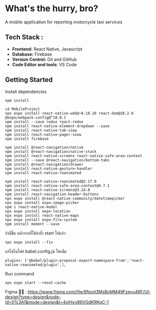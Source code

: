 # What's the hurry, bro?

A mobile application for reporting motorcycle taxi services

## Tech Stack :
- **Frontend:** React Native, Javascript  
- **Database:** Firebase
- **Version Control:** Git and GitHub
- **Code Editor and tools**: VS Code

## Getting Started
Install dependencies
```
npm install
```

```
cd MobileProject 
npx expo install react-native-web@~0.18.10 react-dom@18.2.0 @expo/webpack-config@^18.0.1
npm install --save redux react-redux
npm install react-native-element-dropdown --save
npm install react-native-tab-view
npm install react-native-pager-view
npm install firebase

npm install @react-navigation/native
npm install @react-navigation/native-stack
npm install react-native-screens react-native-safe-area-context
npm install --save @react-navigation/bottom-tabs
npm install @react-navigation/drawer
npm install react-native-gesture-handler 
npm install react-native-reanimated

npm install react-native-reanimated@2.17.0 
npm install react-native-safe-area-context@4.7.1  
npm install react-native-screens@3.24.0
npm install react-navigation-header-buttons
npx expo install @react-native-community/datetimepicker
npx expo install expo-image-picker
npm i react-native-modal
npx expo install expo-location
npx expo install react-native-maps
npx expo install expo-file-system
npm install moment --save
```

ถ้ามีขึ้น หลังจากที่ใช้คำสั่ง start ไปแล้ว
```
npx expo install --fix
```
แก้ไขในไฟล์ babel.config.js ให้เพิ่ม
```
plugins: ['@babel/plugin-proposal-export-namespace-from','react-native-reanimated/plugin',],
```

Run command
```
npx expo start --reset-cache
```

Figma 👨‍💻 : https://www.figma.com/file/6Nunl3MsBoMM49Fzevu4RF/UI-design?type=design&node-id=0%3A1&mode=design&t=4olHyy86VGdKRKqC-1
